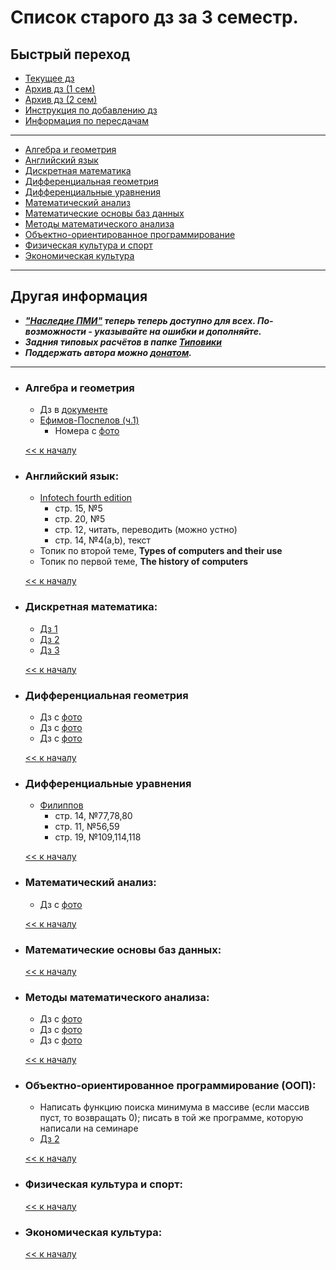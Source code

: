 # Список старого дз за 3 семестр.

## Быстрый переход

- [Текущее дз](README.md#Список-текущего-и-будущего-дз)
- [Архив дз (1 сем)](Дз_1_семестр.md#Список-старого-дз-за-1-семестр.)
- [Архив дз (2 сем)](Дз_2_семестр.md#Список-старого-дз-за-2-семестр.)
- [Инструкция по добавлению дз](Как_вам_добавлять_сюда_дз/Как_добавить_дз.md)
- [Информация по пересдачам](пересдачи.md)

***

- [Алгебра и геометрия](#Алгебра-и-геометрия)
- [Английский язык](#Английский-язык)
- [Дискретная математика](#Дискретная-математика)
- [Дифференциальная геометрия](#Дифференциальная-геометрия)
- [Дифференциальные уравнения](#Дифференциальные-уравнения)
- [Математический анализ](#Математический-анализ)
- [Математические основы баз данных](#Математические-основы-баз-данных)
- [Методы математического анализа](#Методы-математического-анализа)
- [Объектно-ориентированное программирование](#Объектно-ориентированное-программирование-ООП)
- [Физическая культура и спорт](#Физическая-культура-и-спорт)
- [Экономическая культура](#Экономическая-культура)

***

## Другая информация

- __*["Наследие ПМИ"](https://github.com/appliedMathematicsAndComputerScience/PMI_legacy) теперь теперь доступно для всех. По-возможности - указывайте на ошибки и дополняйте.*__
-  __*Задния типовых расчётов в папке [Типовики](https://github.com/nektonick/KMBO-01-homework/tree/master/%D0%A2%D0%B8%D0%BF%D0%BE%D0%B2%D0%B8%D0%BA%D0%B8)*__
- __*Поддержать автора можно [донатом](https://www.tinkoff.ru/rm/grebnev.nikita7/9UP5Q99768).*__

***

- ### Алгебра и геометрия
    - Дз в [документе](Ресурсы/Документы/3сем/dz_algebra_10.pdf)
    - [Ефимов-Поспелов (ч.1)](Книги/Ефимов_Поспелов_Сборник_задач_по_математике_том_1.pdf)
        - Номера с [фото](Ресурсы/Изображения/3сем/алгем_1.jpg)

    [<< к началу](#Быстрый-переход)

- ### Английский язык:
    - [Infotech fourth edition](Книги/infotech_english_for_computer_users_4th_ed_students_book-3.pdf) 
        -  стр. 15, №5
        -  стр. 20, №5
        -  стр. 12, читать, переводить (можно устно)
        -  стр. 14, №4(a,b), текст
    - Топик по второй теме, **Types of computers and their use**
    - Топик по первой теме, **The history of computers**
    
    [<< к началу](#Быстрый-переход)
    
- ### Дискретная математика:
    - [Дз 1](Ресурсы/Документы/3сем/hw1.pdf)
    - [Дз 2](Ресурсы/Документы/3сем/hw2.pdf)
    - [Дз 3](Ресурсы/Документы/3сем/hw3.pdf)
      
    [<< к началу](#Быстрый-переход)

- ### Дифференциальная геометрия
    - Дз с [фото](Ресурсы/Изображения/3сем/диффгем_1.jpg)
    - Дз с [фото](Ресурсы/Изображения/3сем/диффгем_2.jpg)
    - Дз с [фото](Ресурсы/Изображения/3сем/диффгем_3.jpg)

    [<< к началу](#Быстрый-переход)

- ### Дифференциальные уравнения
    - [Филиппов](Книги/FilippovDU.pdf)
        - стр. 14, №77,78,80
        - стр. 11, №56,59
        - стр. 19, №109,114,118
      
    [<< к началу](#Быстрый-переход)

- ### Математический анализ:
    - Дз с [фото](Ресурсы/Изображения/3сем/матан_1.jpg)

    [<< к началу](#Быстрый-переход) 

- ### Математические основы баз данных:
      
    [<< к началу](#Быстрый-переход)
    
- ### Методы математического анализа:
    - Дз с [фото](Ресурсы/Изображения/3сем/методы_1.jpg)
    - Дз с [фото](Ресурсы/Изображения/3сем/методы_2.jpg)
    - Дз с [фото](Ресурсы/Изображения/3сем/методы_3.jpg)

    [<< к началу](#Быстрый-переход)

- ### Объектно-ориентированное программирование (ООП):
    - Написать функцию поиска минимума в массиве (если массив пуст, то возвращать 0); писать в той же программе, которую написали на семинаре
    - [Дз 2](Ресурсы/Документы/3сем/ООП_1.txt)

    [<< к началу](#Быстрый-переход)

- ### Физическая культура и спорт:
      
    [<< к началу](#Быстрый-переход)

- ### Экономическая культура:
      
    [<< к началу](#Быстрый-переход)
